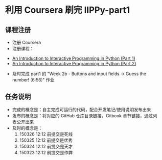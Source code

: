 # 利用 Coursera 刷完 IIPPy-part1

## 课程注册

- 注册 Coursera
- 注册课程：
 + [An Introduction to Interactive Programming in Python (Part 1)](https://www.coursera.org/course/interactivepython1)
 + [An Introduction to Interactive Programming in Python (Part 2)](https://www.coursera.org/course/interactivepython2)
- 及时完成 part1 的 "Week 2b - Buttons and input fields -> Guess the number! (6:56)" 作业

## 任务说明

- 完成的概念是：自主完成可运行的代码，配合开发笔记/使用说明发布出来
- 发布的概念是：将对应的 GitHub 仓库目录链接，Gitbook 章节链接，通过列表公开出来
- 及时的概念是： 
  1. 150326 12:12 前提交是死线
  2. 150325 12:12 前提交是优秀
  3. 150324 12:12 前提交是天才
  4. 150323 12:12 前提交是作弊



